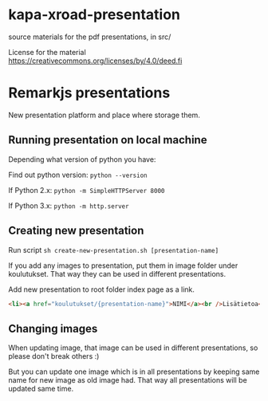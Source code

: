 # kapa-xroad-presentation

source materials for the pdf presentations, in src/

License for the material https://creativecommons.org/licenses/by/4.0/deed.fi

# Remarkjs presentations

New presentation platform and place where storage them.

## Running presentation on local machine

Depending what version of python you have:

Find out python version: `python --version`

If Python 2.x: `python -m SimpleHTTPServer 8000`

If Python 3.x: `python -m http.server`

## Creating new presentation

Run script `sh create-new-presentation.sh [presentation-name]`

If you add any images to presentation, put them in image folder under koulutukset. That way they can be used in different presentations.

Add new presentation to root folder index page as a link.

```html
<li><a href="koulutukset/{presentation-name}">NIMI</a><br />Lisätietoa</li>
```


## Changing images

When updating image, that image can be used in different presentations, so please don't break others :)

But you can update one image which is in all presentations by keeping same name for new image as old image had. That way all presentations will be updated same time.
